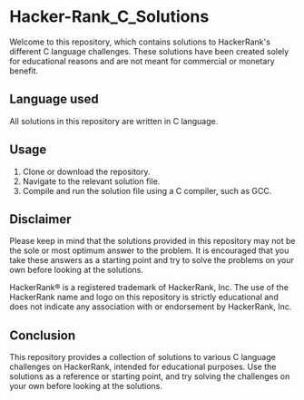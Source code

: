 # Hacker-Rank_C_Solutions

Welcome to this repository, which contains solutions to HackerRank's different C language challenges. These solutions have been created solely for educational reasons and are not meant for commercial or monetary benefit.

## Language used

All solutions in this repository are written in C language.

## Usage

1. Clone or download the repository.
2. Navigate to the relevant solution file.
3. Compile and run the solution file using a C compiler, such as GCC.

## Disclaimer

Please keep in mind that the solutions provided in this repository may not be the sole or most optimum answer to the problem. It is encouraged that you take these answers as a starting point and try to solve the problems on your own before looking at the solutions.

HackerRank® is a registered trademark of HackerRank, Inc. The use of the HackerRank name and logo on this repository is strictly educational and does not indicate any association with or endorsement by HackerRank, Inc.

## Conclusion
This repository provides a collection of solutions to various C language challenges on HackerRank, intended for educational purposes. Use the solutions as a reference or starting point, and try solving the challenges on your own before looking at the solutions.
